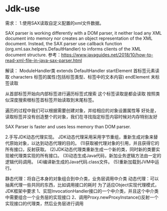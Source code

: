 # Jdk-use

需求：
1.使用SAX读取自定义配置的xml文件数据。

SAX parser is working differently with a DOM parser, it neither load any XML document into memory nor creates an object representation of the XML document. Instead, the SAX parser use callback function (org.xml.sax.helpers.DefaultHandler) to informs clients of the XML document structure.
参考：https://www.javaguides.net/2018/10/how-to-read-xml-file-in-java-sax-parser.html

解读：
ModuleHandler类 extends DefaultHandler
startElement 首标签元素读取 <Module>
characters   标签的属性(包括标签类型、标签中的文本内容)
endElement   末标签读取 </Module>

从首部标签开始向内部标签进行遍历标签式搜索
这个标签读取是都会读取
按照类似深度搜索根标签首标签开始读取到末尾标签。

遍历的过程中我们可以根据需要创建对象，并给相应的对象设置属性等
好处是，读取标签并没有创造整个的对象，我们在寻找指定标签内容时候对内存特别友好

SAX Parser is faster and uses less memory than DOM parser.

2.手写JDK动态代理实现。
JDK动态代理采用采用字节重组，重新生成对象来替代原始对象，以达到动态代理的目的。
(1)获取被代理对象的引用，并且获得它的所有接口，反射获取。
(2)JDK动态代理类重新生成一个新的类，同时新的类要实现被代理类实现的所有接口。
(3)动态生成Java代码，新加业务逻辑方法由一定的逻辑代码调用。
(4)编译新生成的Java代码.class文件。
(5)重新加载到JVM中运行。

静态代理：将自己本身的对象组合到中介类，业务层调用中介类
动态代理：可以抽离代理一些共同的东西，比如调用接口的耗时
为了适应Object实现代理模式，JDK框架中要求
1、实现InvocationHandler接口的一个中介类，并且这个中介类中需要组合一个业务层的实现接口
2、调用Proxy.newProxyInstance()反射一个实现接口的代理类，然后业务层进行调用
